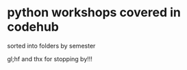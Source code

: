 # python workshops covered in codehub

sorted into folders by semester

gl;hf and thx for stopping by!!!
